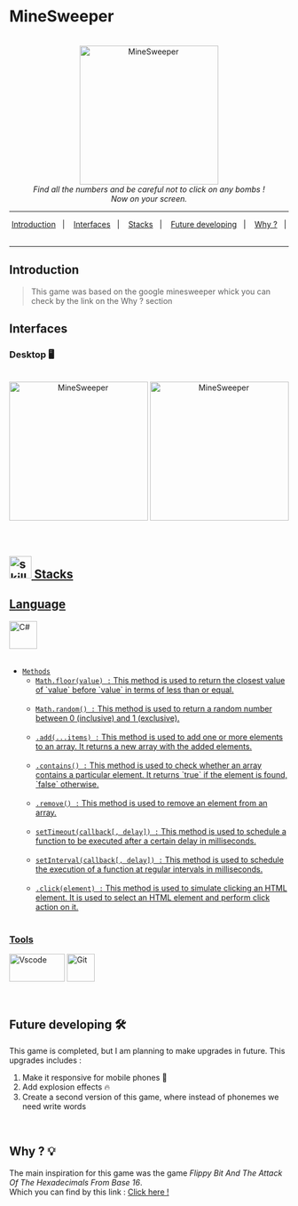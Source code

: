 # MineSweeper

<p align="center">
   <br>

   <img  height="250" alt="MineSweeper" title="MineSweeper" src="https://github.com/MiguelIlekSantos/MineSweeper/assets/138301252/69f85b97-976a-4558-aa63-c174cb425e8d" />
   <br>
   <i>
        Find all the numbers and be careful not to click on any bombs !
       <br>
       Now on your screen. 
   </i>
   <br>
   
</p>

***

<p align="center" dir="auto">
   <a href="https://github.com/MiguelIlekSantos/russian-alphabet-game/edit/main/README.md#introduction">Introduction</a>&nbsp;&nbsp;&nbsp;|&nbsp;&nbsp;&nbsp;
   <a href="https://github.com/MiguelIlekSantos/russian-alphabet-game/edit/main/README.md#interfaces"> Interfaces</a>&nbsp;&nbsp;&nbsp;|&nbsp;&nbsp;&nbsp;
   <a href="https://github.com/MiguelIlekSantos/russian-alphabet-game/edit/main/README.md#stacks"> Stacks</a>&nbsp;&nbsp;&nbsp;|&nbsp;&nbsp;&nbsp;
   <a href="https://github.com/MiguelIlekSantos/russian-alphabet-game/edit/main/README.md#future-developing">Future developing</a>&nbsp;&nbsp;&nbsp;|&nbsp;&nbsp;&nbsp;
   <a href="https://github.com/MiguelIlekSantos/russian-alphabet-game/edit/main/README.md#why--bulb">Why ?</a>&nbsp;&nbsp;&nbsp;|&nbsp;&nbsp;&nbsp;
</p>
 
***

## Introduction

> This game was based on the google minesweeper whick you can check by the link on the Why ? section

## Interfaces

### Desktop :desktop_computer:
<p align="center">
   <br>
   <img  height="250" alt="MineSweeper" title="MineSweeper" src="https://github.com/MiguelIlekSantos/MineSweeper/assets/138301252/69f85b97-976a-4558-aa63-c174cb425e8d" />
   <img  height="250" alt="MineSweeper" title="MineSweeper" src="https://github.com/MiguelIlekSantos/MineSweeper/assets/138301252/2e88767b-4365-4834-9e9b-7040ab7c7efb" />
   <br>
</p>


<br>

<div dir="auto">
<h2 tabindex="-1" id="user-content--stacks-" dir="auto"><a class="heading-link" href="#-stacks-"><img alt="skills" width="40" height="40" src="https://user-images.githubusercontent.com/59892368/197614534-e12fb94a-b5cf-44ff-8d57-debad7299b0b.png" style="max-width: 100%;"> Stacks</h2>
    
## Language

<p dir="auto"><a href="https://www.typescriptlang.org/" rel="nofollow"> 
   <img  height="50" alt="C#" title="C#" src="https://github.com/MiguelIlekSantos/MineSweeper/assets/138301252/3432e1aa-4f18-48c4-b095-8532009a0b67" />
</p>
<ul dir="auto">

   <br>
   <li><code>Methods</code>
      <ul dir="auto">
         <li><code>Math.floor(value) :</code> This method is used to return the closest value of `value` before `value` in terms of less than or equal.</li> <br>
         <li><code>Math.random() :</code> This method is used to return a random number between 0 (inclusive) and 1 (exclusive). </li> <br>
         <li><code>.add(...items) :</code> This method is used to add one or more elements to an array. It returns a new array with the added elements.</li> <br>
         <li><code>.contains() :</code> This method is used to check whether an array contains a particular element. It returns `true` if the element is found, `false` otherwise.</li> <br>
         <li><code>.remove() :</code> This method is used to remove an element from an array.</li> <br>
         <li><code>setTimeout(callback[, delay]) :</code> This method is used to schedule a function to be executed after a certain delay in milliseconds.</li> <br>
         <li><code>setInterval(callback[, delay]) :</code> This method is used to schedule the execution of a function at regular intervals in milliseconds.</li> <br>
         <li><code>.click(element) :</code> This method is used to simulate clicking an HTML element. It is used to select an HTML element and perform click action on it.</li> <br>
      </ul>
   </li>
</ul>

### Tools

<p dir="auto"><a href="https://code.visualstudio.com/" rel="nofollow"><img alt="Vscode" width="100" height="50" src="https://github.com/MiguelIlekSantos/MineSweeper/assets/138301252/3bec3cc3-7248-4318-a70a-491dd022c0e6" style="max-width: 100%;"></a>
<a href="https://git-scm.com/" rel="nofollow"><img alt="Git" width="50" height="50" src="https://github.com/MiguelIlekSantos/russian-alphabet-game/assets/138301252/9652960c-8fb4-42e2-a9b6-c587fe9f7a15" style="max-width: 100%;"></a></p>

<br>

## Future developing :hammer_and_wrench:

This game is completed, but I am planning to make upgrades in future. This upgrades includes : 

1. Make it responsive for mobile phones :iphone:
2. Add explosion effects :fire:
3. Create a second version of this game, where instead of phonemes we need write words

<br>

## Why ? :bulb:

The main inspiration for this game was the game _Flippy Bit And The Attack Of The Hexadecimals From Base 16_.
<br>
Which you can find by this link : [Click here !](https://flippybitandtheattackofthehexadecimalsfrombase16.com)

